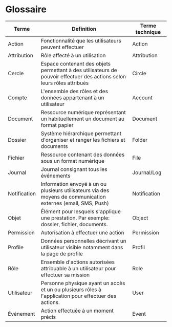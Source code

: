 # Glossaire

| Terme        | Definition                                                                                                             | Terme technique | 
 | ------------ | ---------------------------------------------------------------------------------------------------------------------- | --------------- | 
 | Action       | Fonctionnalité que les utilisateurs peuvent effectuer                                                                  | Action          | 
 | Attribution  | Rôle affecté à un utilisation                                                                                          | Attribution     | 
 | Cercle       | Espace contenant des objets permettant à des utilisateurs de pouvoir effectuer des actions selon leurs rôles attribués | Circle          | 
 | Compte       | L'ensemble des rôles et des données appartenant à un utilisateur                                                       | Account         | 
 | Document     | Ressource numérique représentant un habituellement un document au format papier                                        | Document        | 
 | Dossier      | Système hiérarchique permettant d'organiser et ranger les fichiers et documents                                        | Folder          | 
 | Fichier      | Ressource contenant des données sous un format numérique                                                               | File            | 
 | Journal      | Journal consignant tous les événements                                                                                 | Journal/Log     | 
 | Notification | Information envoyé à un ou plusieurs utilisateurs via des moyens de communication externes (email, SMS, Push)          | Notification    | 
 | Objet        | Élément pour lesquels s'applique une prestation. Par exemple: dossier, fichier, documents.                             | Object          | 
 | Permission   | Autorisation à effectuer une action                                                                                    | Permission      | 
 | Profile      | Données personnelles décrivant un utilisateur visible notamment dans la page de profile                                | Profil          | 
 | Rôle         | Ensemble d'actions autorisées attribuable à un utilisateur pour effectuer sa mission                                   | Role            | 
 | Utilisateur  | Personne physique ayant un accès et un ou plusieurs rôles à l'application pour effectuer des actions.                  | User            | 
 | Événement    | Action effectuée à un moment précis                                                                                    | Event           | 
 